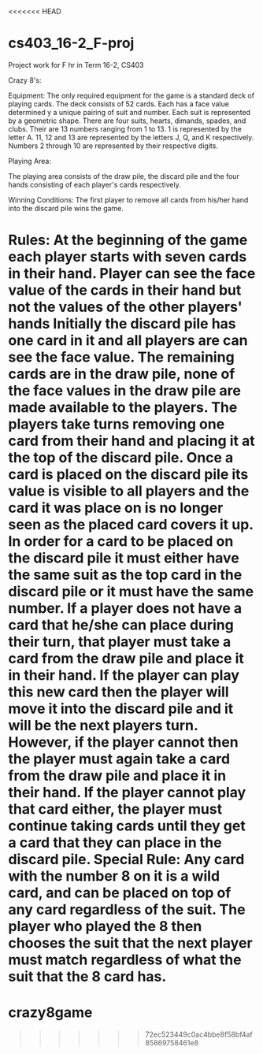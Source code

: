 <<<<<<< HEAD
# cs403_16-2_F-proj
Project work for F hr in Term 16-2, CS403 

Crazy 8's:

Equipment:
The only required equipment for the game is a 
standard deck of playing cards. The deck consists of 52 cards.
Each has a face value determined y a unique pairing of suit and 
number. Each suit is represented by a geometric shape. There are 
four suits, hearts, dimands, spades, and clubs. Their are 13 numbers
ranging from 1 to 13. 1 is represented by the letter A. 11, 12 and 13
are represented by the letters J, Q, and K respectively. Numbers 2
through 10 are represented by their respective digits.  
 
 
 Playing Area:
 
 The playing area consists of the draw pile, the discard pile and the
 four hands consisting of each player's cards respectively.
 
 Winning Conditions: 
 The first player to remove all cards from his/her hand into the
 discard pile wins the game.
 
 Rules:
 At the beginning of the game each player starts with seven cards in
 their hand. Player can see the face value of the cards in
 their hand but not the values of the other players' hands
 Initially the discard pile has one card in it and all players are
 can see the face value. The remaining cards are in the draw pile,
 none of the face values in the draw pile are made available to the
 players. The players take turns removing one card from their hand 
 and placing it at the top of the discard pile. Once a card is 
 placed on the discard pile its value is visible to all players
 and the card it was place on is no longer seen as the placed card
 covers it up. In order for a card to be placed on the discard pile
 it must either have the same suit as the top card in the discard
 pile or it must have the same number. If a player does not have a
 card that he/she can place during their turn, that player must
 take a card from the draw pile and place it in their hand. If the
 player can play this new card then the player will move it into 
 the discard pile and it will be the next players turn. However, if 
 the player cannot then the player must again take a card from the 
 draw pile and place it in their hand. If the player cannot play that
 card either, the player must continue taking cards until they get
 a card that they can place in the discard pile.
 Special Rule:
 Any card with the number 8 on it is a wild card, and can be placed
 on top of any card regardless of the suit. The player who played
 the 8 then chooses the suit that the next player must match 
 regardless of what the suit that the 8 card has.   
=======
# crazy8game
>>>>>>> 72ec523449c0ac4bbe8f58bf4af85869758461e8
